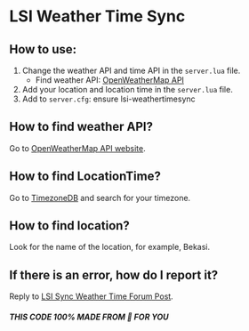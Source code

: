 # LSI Weather Time Sync

## How to use:
1. Change the weather API and time API in the `server.lua` file.
   - Find weather API: [OpenWeatherMap API](https://home.openweathermap.org/api_keys)
2. Add your location and location time in the `server.lua` file.
3. Add to `server.cfg`:
ensure lsi-weathertimesync


## How to find weather API?
Go to [OpenWeatherMap API website](https://home.openweathermap.org/api_keys).

## How to find LocationTime?
Go to [TimezoneDB](https://timezonedb.com/time-zones) and search for your timezone.

## How to find location?
Look for the name of the location, for example, Bekasi.

## If there is an error, how do I report it?
Reply to [LSI Sync Weather Time Forum Post](https://forum.cfx.re/t/free-standalone-lsi-sync-weather-time).

##### THIS CODE 100% MADE FROM 💓 FOR YOU ########
